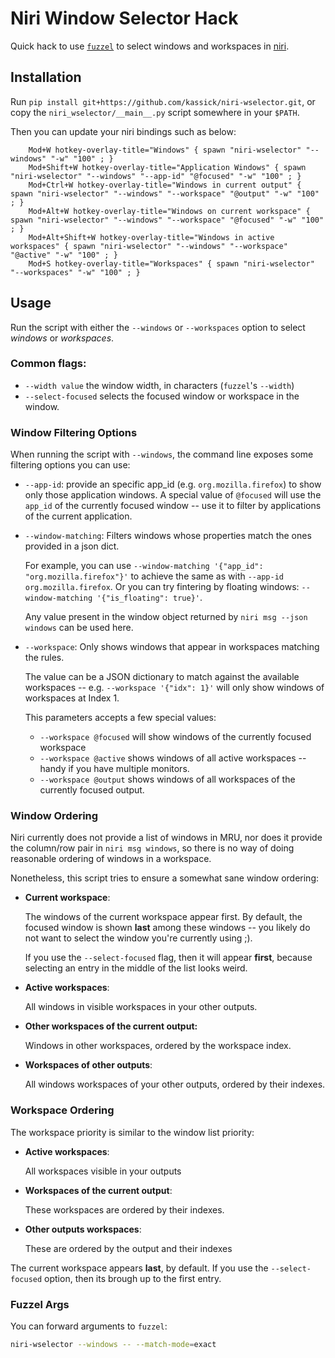 # Niri Window Selector Hack

Quick hack to use [`fuzzel`](https://codeberg.org/dnkl/fuzzel) to select windows and workspaces in [niri](https://github.com/YaLTeR/niri).

## Installation

Run `pip install git+https://github.com/kassick/niri-wselector.git`, or copy the `niri_wselector/__main__.py` script somewhere in your `$PATH`.

Then you can update your niri bindings such as below:

```
    Mod+W hotkey-overlay-title="Windows" { spawn "niri-wselector" "--windows" "-w" "100" ; }
    Mod+Shift+W hotkey-overlay-title="Application Windows" { spawn "niri-wselector" "--windows" "--app-id" "@focused" "-w" "100" ; }
    Mod+Ctrl+W hotkey-overlay-title="Windows in current output" { spawn "niri-wselector" "--windows" "--workspace" "@output" "-w" "100" ; }
    Mod+Alt+W hotkey-overlay-title="Windows on current workspace" { spawn "niri-wselector" "--windows" "--workspace" "@focused" "-w" "100" ; }
    Mod+Alt+Shift+W hotkey-overlay-title="Windows in active workspaces" { spawn "niri-wselector" "--windows" "--workspace" "@active" "-w" "100" ; }
    Mod+S hotkey-overlay-title="Workspaces" { spawn "niri-wselector" "--workspaces" "-w" "100" ; }
```

## Usage

Run the script with either the `--windows` or `--workspaces` option to select _windows_ or _workspaces_.

### Common flags:

- `--width value` the window width, in characters (`fuzzel`'s `--width`)
- `--select-focused` selects the focused window or workspace in the window.

### Window Filtering Options

When running the script with `--windows`, the command line exposes some filtering options you can use:

- `--app-id`: provide an specific app_id (e.g. `org.mozilla.firefox`) to show
  only those application windows. A special value of `@focused` will use the
  `app_id` of the currently focused window -- use it to filter by applications
  of the current application.

-   `--window-matching`: Filters windows whose properties match the ones provided in a json dict.

    For example, you can use `--window-matching '{"app_id": "org.mozilla.firefox"}'`
    to achieve the same as with `--app-id org.mozilla.firefox`. Or you can try fintering
    by floating windows: `--window-matching '{"is_floating": true}'`.

    Any value present in the window object returned by `niri msg --json windows` can be used here.

-   `--workspace`: Only shows windows that appear in workspaces matching the rules.

    The value can be a JSON dictionary to match against the available workspaces -- e.g.
    `--workspace '{"idx": 1}'` will only show windows of workspaces at Index 1.

    This parameters accepts a few special values:
    - `--workspace @focused` will show windows of the currently focused workspace
    - `--workspace @active` shows windows of all active workspaces -- handy if
      you have multiple monitors.
    - `--workspace @output` shows windows of all workspaces of the currently
      focused output.

### Window Ordering

Niri currently does not provide a list of windows in MRU, nor does it provide
the column/row pair in `niri msg windows`, so there is no way of doing
reasonable ordering of windows in a workspace.

Nonetheless, this script tries to ensure a somewhat sane window ordering:

-   **Current workspace**:

    The windows of the current workspace appear first. By default, the focused window is shown **last** among these windows -- you likely do not want to select the window you're currently using ;).

    If you use the `--select-focused` flag, then it will appear **first**,
    because selecting an entry in the middle of the list looks weird.

-   **Active workspaces**:

    All windows in visible workspaces in your other outputs.

-   **Other workspaces of the current output:**

    Windows in other workspaces, ordered by the workspace index.

-   **Workspaces of other outputs**:

    All windows workspaces of your other outputs, ordered by their indexes.

### Workspace Ordering

The workspace priority is similar to the window list priority:

- **Active workspaces**:

    All workspaces visible in your outputs

-   **Workspaces of the current output**:

    These workspaces are ordered by their indexes.

-   **Other outputs workspaces**:

    These are ordered by the output and their indexes

The current workspace appears **last**, by default. If you use the
`--select-focused` option, then its brough up to the first entry.

### Fuzzel Args

You can forward arguments to `fuzzel`:

``` bash
niri-wselector --windows -- --match-mode=exact
```
